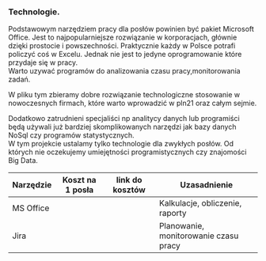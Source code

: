 ### Technologie.

Podstawowym narzędziem pracy dla posłów powinien być pakiet Microsoft Office. 
Jest to najpopularniejsze rozwiązanie w korporacjach, głównie dzięki prostocie i powszechności. 
Praktycznie każdy w Polsce potrafi policzyć coś w Excelu. 
Jednak nie jest to jedyne oprogramowanie które przydaje się w pracy.  
Warto uzywać programów do analizowania czasu pracy,monitorowania zadań.   

W pliku tym zbieramy dobre rozwiązanie technologiczne stosowanie w nowoczesnych firmach, 
które warto wprowadzić w pln21 oraz całym sejmie.

Dodatkowo zatrudnieni specjaliści np analitycy danych lub programiści będą używali już bardziej skomplikowanych 
narzędzi jak bazy danych NoSql czy programów statystycznych.   
W tym projekcie ustalamy tylko technologie dla zwykłych posłów. Od których nie oczekujemy umiejętności programistycznych czy 
znajomości Big Data.

Narzędzie|Koszt na 1 posła |link do kosztów|Uzasadnienie
-------------|-------------|-------------|-------------
MS Office | ||Kalkulacje, obliczenie, raporty
Jira | ||Planowanie, monitorowanie czasu pracy

